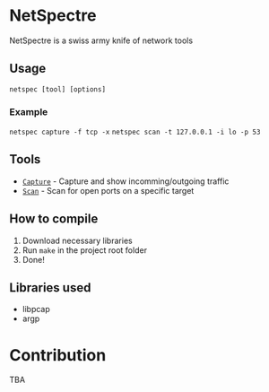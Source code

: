 # NetSpectre
NetSpectre is a swiss army knife of network tools

## Usage
`netspec [tool] [options]`
### Example
`netspec capture -f tcp -x`
`netspec scan -t 127.0.0.1 -i lo -p 53`

## Tools
* [`Capture`](docs/CAPTURE.md) - Capture and show incomming/outgoing traffic
* [`Scan`](docs/SCAN.md) - Scan for open ports on a specific target

## How to compile
1. Download necessary libraries
2. Run `make` in the project root folder
3. Done!

## Libraries used
* libpcap
* argp

# Contribution
TBA

